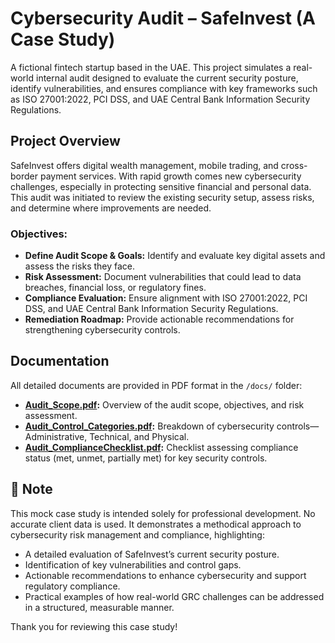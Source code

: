 # Cybersecurity Audit – SafeInvest (A Case Study)

A fictional fintech startup based in the UAE. This project simulates a real-world internal audit designed to evaluate the current security posture, identify vulnerabilities, and ensures compliance with key frameworks such as ISO 27001:2022, PCI DSS, and UAE Central Bank Information Security Regulations.

## Project Overview

SafeInvest offers digital wealth management, mobile trading, and cross-border payment services. With rapid growth comes new cybersecurity challenges, especially in protecting sensitive financial and personal data. This audit was initiated to review the existing security setup, assess risks, and determine where improvements are needed.

### Objectives:
- **Define Audit Scope & Goals:** Identify and evaluate key digital assets and assess the risks they face.
- **Risk Assessment:** Document vulnerabilities that could lead to data breaches, financial loss, or regulatory fines.
- **Compliance Evaluation:** Ensure alignment with ISO 27001:2022, PCI DSS, and UAE Central Bank Information Security Regulations.
- **Remediation Roadmap:** Provide actionable recommendations for strengthening cybersecurity controls.

## Documentation

All detailed documents are provided in PDF format in the `/docs/` folder:
- **[Audit_Scope.pdf](docs/Audit_Scope.pdf):** Overview of the audit scope, objectives, and risk assessment.
- **[Audit_Control_Categories.pdf](docs/Audit_Control_Categories.pdf):** Breakdown of cybersecurity controls—Administrative, Technical, and Physical.
- **[Audit_ComplianceChecklist.pdf](docs/Audit_ComplianceChecklist.pdf):** Checklist assessing compliance status (met, unmet, partially met) for key security controls.


## 📌 Note

This mock case study is intended solely for professional development. No accurate client data is used. It demonstrates a methodical approach to cybersecurity risk management and compliance, highlighting:

- A detailed evaluation of SafeInvest’s current security posture.
- Identification of key vulnerabilities and control gaps.
- Actionable recommendations to enhance cybersecurity and support regulatory compliance.
- Practical examples of how real-world GRC challenges can be addressed in a structured, measurable manner.


Thank you for reviewing this case study!
